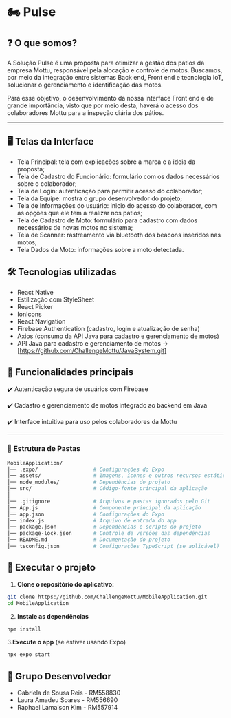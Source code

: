 # 🏍️ Pulse 

## ❓ O que somos? 
A Solução Pulse é uma proposta para otimizar a gestão dos pátios da empresa Mottu, responsável pela alocação e controle de motos. Buscamos, por meio da integração entre sistemas Back end, Front end e tecnologia IoT, 
solucionar o gerenciamento e identificação das motos. 

Para esse objetivo, o desenvolvimento da nossa interface Front end é de grande importância, visto que por meio desta, haverá o acesso dos colaboradores Mottu para a inspeção diária dos pátios.

---

## 🖥️ Telas da Interface
- Tela Principal: tela com explicações sobre a marca e a ideia da proposta;
- Tela de Cadastro do Funcionário: formulário com os dados necessários sobre o colaborador;
- Tela de Login: autenticação para permitir acesso do colaborador;
- Tela da Equipe: mostra o grupo desenvolvedor do projeto;
- Tela de Informações do usuário: inicio do acesso do colaborador, com as opções que ele tem a realizar nos patios;
- Tela de Cadastro de Moto: formulário para cadastro com dados necessários de novas motos no sistema;
- Tela de Scanner: rastreamento via bluetooth dos beacons inseridos nas motos;
- Tela Dados da Moto: informações sobre a moto detectada.

## 🛠️ Tecnologias utilizadas
- React Native
- Estilização com StyleSheet
- React Picker
- IonIcons
- React Navigation
- Firebase Authentication (cadastro, login e atualização de senha)
- Axios (consumo da API Java para cadastro e gerenciamento de motos)  
- API Java para cadastro e gerenciamento de motos → [https://github.com/ChallengeMottu/JavaSystem.git]

## 🎯 Funcionalidades principais

✔️ Autenticação segura de usuários com Firebase

✔️ Cadastro e gerenciamento de motos integrado ao backend em Java

✔️ Interface intuitiva para uso pelos colaboradores da Mottu

---


### 📂 Estrutura de Pastas

```bash
MobileApplication/
│── .expo/                  # Configurações do Expo
│── assets/                 # Imagens, ícones e outros recursos estáticos
│── node_modules/           # Dependências do projeto
│── src/                    # Código-fonte principal da aplicação
│
│── .gitignore              # Arquivos e pastas ignorados pelo Git
│── App.js                  # Componente principal da aplicação
│── app.json                # Configurações do Expo
│── index.js                # Arquivo de entrada do app
│── package.json            # Dependências e scripts do projeto
│── package-lock.json       # Controle de versões das dependências
│── README.md               # Documentação do projeto
│── tsconfig.json           # Configurações TypeScript (se aplicável)
```

## 📱 Executar o projeto

1. **Clone o repositório do aplicativo:**

```bash
git clone https://github.com/ChallengeMottu/MobileApplication.git
cd MobileApplication
```

2. **Instale as dependências**

```bash
npm install
```

3.**Execute o app** (se estiver usando Expo)

```bash
npx expo start
```

## 👥 Grupo Desenvolvedor
- Gabriela de Sousa Reis - RM558830
- Laura Amadeu Soares - RM556690
- Raphael Lamaison Kim - RM557914

